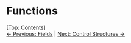 # Functions #

\[[Top: Contents](index.md)\]  
[← Previous: Fields](fields.md) | [Next: Control Structures →](control-structures.md)
